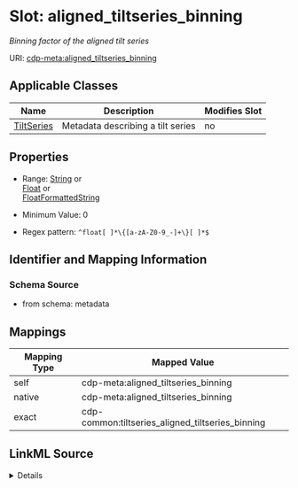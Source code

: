 

# Slot: aligned_tiltseries_binning


_Binning factor of the aligned tilt series_



URI: [cdp-meta:aligned_tiltseries_binning](metadataaligned_tiltseries_binning)



<!-- no inheritance hierarchy -->





## Applicable Classes

| Name | Description | Modifies Slot |
| --- | --- | --- |
| [TiltSeries](TiltSeries.md) | Metadata describing a tilt series |  no  |







## Properties

* Range: [String](String.md)&nbsp;or&nbsp;<br />[Float](Float.md)&nbsp;or&nbsp;<br />[FloatFormattedString](FloatFormattedString.md)

* Minimum Value: 0

* Regex pattern: `^float[ ]*\{[a-zA-Z0-9_-]+\}[ ]*$`





## Identifier and Mapping Information







### Schema Source


* from schema: metadata




## Mappings

| Mapping Type | Mapped Value |
| ---  | ---  |
| self | cdp-meta:aligned_tiltseries_binning |
| native | cdp-meta:aligned_tiltseries_binning |
| exact | cdp-common:tiltseries_aligned_tiltseries_binning |




## LinkML Source

<details>
```yaml
name: aligned_tiltseries_binning
description: Binning factor of the aligned tilt series
from_schema: metadata
exact_mappings:
- cdp-common:tiltseries_aligned_tiltseries_binning
rank: 1000
ifabsent: float(1)
alias: aligned_tiltseries_binning
owner: TiltSeries
domain_of:
- TiltSeries
range: string
inlined: true
inlined_as_list: true
minimum_value: 0
pattern: ^float[ ]*\{[a-zA-Z0-9_-]+\}[ ]*$
any_of:
- range: float
  minimum_value: 0
- range: FloatFormattedString

```
</details>